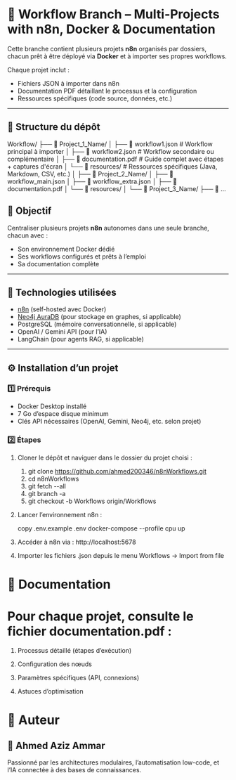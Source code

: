 # 📂 Workflow Branch – Multi-Projects with n8n, Docker & Documentation

Cette branche contient plusieurs projets **n8n** organisés par dossiers, chacun prêt à être déployé via **Docker** et à importer ses propres workflows.

Chaque projet inclut :  
- Fichiers JSON à importer dans n8n  
- Documentation PDF détaillant le processus et la configuration  
- Ressources spécifiques (code source, données, etc.)

---

## 📁 Structure du dépôt

Workflow/
├── 📂 Project_1_Name/
│ ├── 📄 workflow1.json # Workflow principal à importer
│ ├── 📄 workflow2.json # Workflow secondaire ou complémentaire
│ ├── 📄 documentation.pdf # Guide complet avec étapes + captures d'écran
│ └── 📂 resources/ # Ressources spécifiques (Java, Markdown, CSV, etc.)
│
├── 📂 Project_2_Name/
│ ├── 📄 workflow_main.json
│ ├── 📄 workflow_extra.json
│ ├── 📄 documentation.pdf
│ └── 📂 resources/
│
└── 📂 Project_3_Name/
├── 📄 ...

## 🚀 Objectif

Centraliser plusieurs projets **n8n** autonomes dans une seule branche, chacun avec :  
- Son environnement Docker dédié  
- Ses workflows configurés et prêts à l’emploi  
- Sa documentation complète

---

## 🧰 Technologies utilisées

- [n8n](https://n8n.io/) (self-hosted avec Docker)  
- [Neo4j AuraDB](https://console.neo4j.io/) (pour stockage en graphes, si applicable)  
- PostgreSQL (mémoire conversationnelle, si applicable)  
- OpenAI / Gemini API (pour l’IA)  
- LangChain (pour agents RAG, si applicable)

---

## ⚙️ Installation d’un projet

### 1️⃣ Prérequis
- Docker Desktop installé  
- 7 Go d’espace disque minimum  
- Clés API nécessaires (OpenAI, Gemini, Neo4j, etc. selon projet)  

### 2️⃣ Étapes
1. Cloner le dépôt et naviguer dans le dossier du projet choisi :  
   1. git clone https://github.com/ahmed200346/n8nWorkflows.git
   2. cd n8nWorkflows
   3. git fetch --all
   4. git branch -a
   5. git checkout -b Workflows origin/Workflows

2. Lancer l’environnement n8n :

    copy .env.example .env
    docker-compose --profile cpu up
3. Accéder à n8n via :
    http://localhost:5678
4. Importer les fichiers .json depuis le menu Workflows → Import from file

# 📜 Documentation
# Pour chaque projet, consulte le fichier documentation.pdf :

1. Processus détaillé (étapes d’exécution)

2. Configuration des nœuds

3. Paramètres spécifiques (API, connexions)

4. Astuces d’optimisation

# 📌 Auteur
## 👤 Ahmed Aziz Ammar
Passionné par les architectures modulaires, l’automatisation low-code, et l’IA connectée à des bases de connaissances.